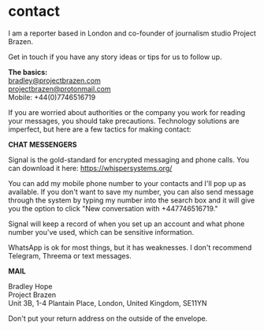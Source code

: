 # contact

I am a reporter based in London and co-founder of journalism studio Project Brazen.

Get in touch if you have any story ideas or tips for us to follow up.

<b>The basics:</b><br>
bradley@projectbrazen.com<br>
projectbrazen@protonmail.com<br>
Mobile: +44(0)7746516719<br>

If you are worried about authorities or the company you work for reading your messages, you should take precautions. Technology solutions are imperfect, but here are a few tactics for making contact:

<b>CHAT MESSENGERS</b>

Signal is the gold-standard for encrypted messaging and phone calls. You can download it here: https://whispersystems.org/

You can add my mobile phone number to your contacts and I'll pop up as available. If you don't want to save my number, you can also send message through the system by typing my number into the search box and it will give you the option to click "New conversation with +447746516719."

Signal will keep a record of when you set up an account and what phone number you've used, which can be sensitive information.

WhatsApp is ok for most things, but it has weaknesses. I don't recommend Telegram, Threema or text messages. 

<b>MAIL</b>

Bradley Hope<br>
Project Brazen<br>
Unit 3B, 1-4 Plantain Place, 
London, United Kingdom, SE11YN<br>

Don't put your return address on the outside of the envelope.
